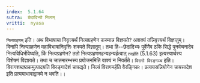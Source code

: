 ```yaml
---
index:  5.1.64
sutra:  छेदादिभ्यो नित्यम्
vritti:  nyasa
---
```


`नित्यग्रहणम्` इति। अथ विभाषाया निवृत्त्यर्थं नित्यग्रहणेन कस्मान्न विज्ञयते? अशक्यं तन्निवृत्त्यर्थं विज्ञातुम्। विनापि नित्यग्रहणेन महाविभाषानिवृत्तिः शक्यते विज्ञातुम्। तथा हि--छेदादिभ्यः पूर्वेणैव ठकि सिद्धे पुनर्वचनादेव नित्यविधिर्भविष्यति, किं नित्यग्रहणेन? ततो नित्यग्रहणमहन्यहन्यर्हत्वात् `तदर्हति` (5.1.63) इत्यस्यार्थस्य विशेषणं विज्ञायते। तथा च जातमारम्भस्य प्रयोजनमिति वाक्यं न निवर्तते।
`विरागो विरङ्गञ्च` इति। विरागशब्दष्ठकमुत्पादयति विरङ्गादेशं चापद्यते। नित्यं विरागमर्हति वैरङ्गिकः। प्रत्ययसन्नियोगेन चायसादेश इति प्रत्ययाभावाद्वाक्ये न भवति।।

